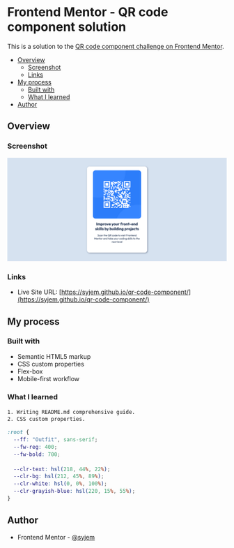 # Frontend Mentor - QR code component solution

This is a solution to the [QR code component challenge on Frontend Mentor](https://www.frontendmentor.io/challenges/qr-code-component-iux_sIO_H).

- [Overview](#overview)
  - [Screenshot](#screenshot)
  - [Links](#links)
- [My process](#my-process)
  - [Built with](#built-with)
  - [What I learned](#what-i-learned)
- [Author](#author)

## Overview

### Screenshot

![](images/screenshot.png)

### Links

- Live Site URL: [https://syjem.github.io/qr-code-component/](https://syjem.github.io/qr-code-component/)

## My process

### Built with

- Semantic HTML5 markup
- CSS custom properties
- Flex-box
- Mobile-first workflow

### What I learned

    1. Writing README.md comprehensive guide.
    2. CSS custom properties.

```css
:root {
  --ff: "Outfit", sans-serif;
  --fw-reg: 400;
  --fw-bold: 700;

  --clr-text: hsl(218, 44%, 22%);
  --clr-bg: hsl(212, 45%, 89%);
  --clr-white: hsl(0, 0%, 100%);
  --clr-grayish-blue: hsl(220, 15%, 55%);
}
```

## Author

- Frontend Mentor - [@syjem](https://www.frontendmentor.io/profile/syjem)
